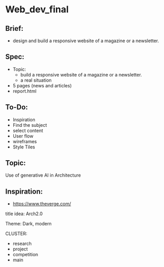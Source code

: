 # Web_dev_final

## Brief:
  - design and build a responsive website of a magazine or a newsletter.

## Spec:
  - Topic: 
    - build a responsive website of a magazine or a newsletter.
    - a real situation
  - 5 pages (news and articles)
  - report.html

## To-Do:

  - Inspiration
  - Find the subject
  - select content
  - User flow
  - wireframes
  - Style Tiles

## Topic:

Use of generative AI in Architecture

## Inspiration:

- https://www.theverge.com/


title idea: Arch2.0

Theme: Dark, modern

CLUSTER:

- research
- project
- competition
- main